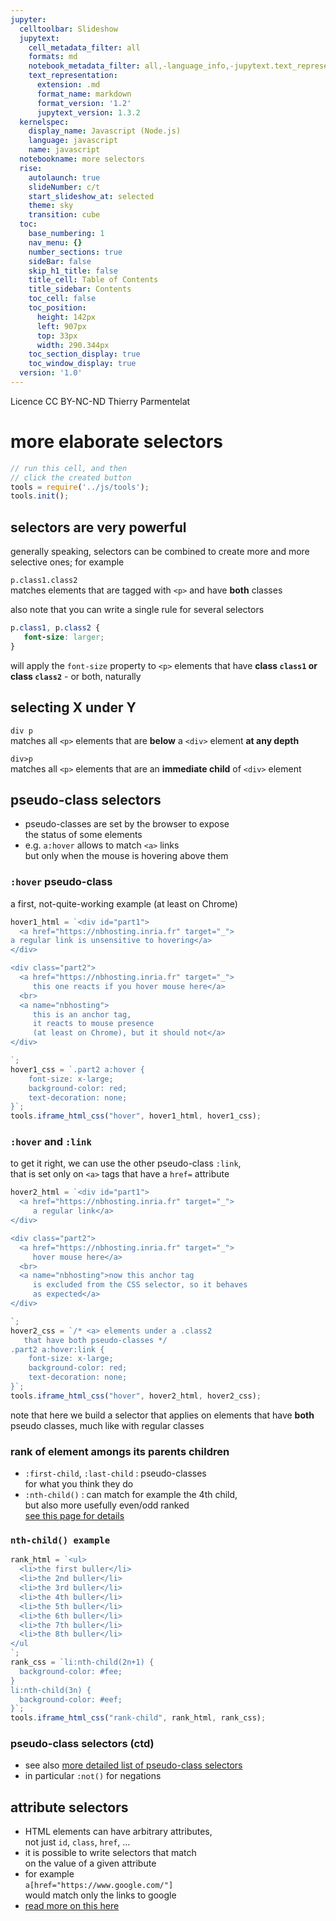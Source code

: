 ```yaml
---
jupyter:
  celltoolbar: Slideshow
  jupytext:
    cell_metadata_filter: all
    formats: md
    notebook_metadata_filter: all,-language_info,-jupytext.text_representation.jupytext_version
    text_representation:
      extension: .md
      format_name: markdown
      format_version: '1.2'
      jupytext_version: 1.3.2
  kernelspec:
    display_name: Javascript (Node.js)
    language: javascript
    name: javascript
  notebookname: more selectors
  rise:
    autolaunch: true
    slideNumber: c/t
    start_slideshow_at: selected
    theme: sky
    transition: cube
  toc:
    base_numbering: 1
    nav_menu: {}
    number_sections: true
    sideBar: false
    skip_h1_title: false
    title_cell: Table of Contents
    title_sidebar: Contents
    toc_cell: false
    toc_position:
      height: 142px
      left: 907px
      top: 33px
      width: 290.344px
    toc_section_display: true
    toc_window_display: true
  version: '1.0'
---
```


<div class="licence">
<span>Licence CC BY-NC-ND</span>
<span>Thierry Parmentelat</span>
</div>

<!-- #region slideshow={"slide_type": ""} -->
# more elaborate selectors
<!-- #endregion -->

```javascript
// run this cell, and then 
// click the created button
tools = require('../js/tools');
tools.init();
```

<!-- #region slideshow={"slide_type": "slide"} -->
## selectors are very powerful
<!-- #endregion -->

generally speaking, selectors can be combined to create more and more selective ones; for example

`p.class1.class2`  
  matches elements that are tagged with `<p>` and have **both** classes  


also note that you can write a single rule for several selectors 

```css
p.class1, p.class2 {
   font-size: larger;
}
```

will apply the `font-size` property to `<p>` elements that have **class `class1` or class `class2`** - or both, naturally

<!-- #region slideshow={"slide_type": "slide"} -->
## selecting X under Y
<!-- #endregion -->

<!-- #region slideshow={"slide_type": ""} -->
`div p`  
matches all `<p>` elements that are **below** a `<div>` element **at any depth**

`div>p`  
matches all `<p>` elements that are an **immediate child** of `<div>` element
<!-- #endregion -->

<!-- #region slideshow={"slide_type": "slide"} -->
## pseudo-class selectors
<!-- #endregion -->

* pseudo-classes are set by the browser to expose  
  the status of some elements
* e.g. `a:hover` allows to match `<a>` links  
  but only when the mouse is hovering above them

<!-- #region slideshow={"slide_type": "slide"} -->
### `:hover` pseudo-class  
<!-- #endregion -->

a first, not-quite-working example (at least on Chrome)

```javascript hide_input=true
hover1_html = `<div id="part1">
  <a href="https://nbhosting.inria.fr" target="_">
a regular link is unsensitive to hovering</a>
</div> 

<div class="part2">
  <a href="https://nbhosting.inria.fr" target="_">
     this one reacts if you hover mouse here</a>  
  <br>
  <a name="nbhosting">
     this is an anchor tag,
     it reacts to mouse presence 
     (at least on Chrome), but it should not</a>
</div>

`;
hover1_css = `.part2 a:hover {
    font-size: x-large;
    background-color: red;
    text-decoration: none;
}`;
tools.iframe_html_css("hover", hover1_html, hover1_css);
```

<!-- #region slideshow={"slide_type": "slide"} -->
### `:hover` and `:link`  
<!-- #endregion -->

to get it right, we can use the other pseudo-class `:link`,  
that is set only on `<a>` tags that have a `href=` attribute

```javascript hide_input=true
hover2_html = `<div id="part1">
  <a href="https://nbhosting.inria.fr" target="_">
     a regular link</a>
</div> 

<div class="part2">
  <a href="https://nbhosting.inria.fr" target="_">
     hover mouse here</a>
  <br>
  <a name="nbhosting">now this anchor tag 
     is excluded from the CSS selector, so it behaves
     as expected</a>
</div>

`;
hover2_css = `/* <a> elements under a .class2 
   that have both pseudo-classes */
.part2 a:hover:link {
    font-size: x-large;
    background-color: red;
    text-decoration: none;
}`;
tools.iframe_html_css("hover", hover2_html, hover2_css);
```

<p class="rise-footnote"> 
note that here we build a selector that applies on elements that have <b>both</b> pseudo classes, much like with regular classes
</p>

<!-- #region slideshow={"slide_type": "slide"} -->
### rank of element amongs its parents children
<!-- #endregion -->

* `:first-child`, `:last-child` : pseudo-classes  
  for what you think they do
* `:nth-child()` : can match for example the 4th child,  
  but also more usefully even/odd ranked  
  [see this page for details](https://css-tricks.com/useful-nth-child-recipies/)

<!-- #region slideshow={"slide_type": "slide"} -->
### `nth-child() example`
<!-- #endregion -->

```javascript hide_input=true
rank_html = `<ul>
  <li>the first buller</li>
  <li>the 2nd buller</li>
  <li>the 3rd buller</li>
  <li>the 4th buller</li>
  <li>the 5th buller</li>
  <li>the 6th buller</li>
  <li>the 7th buller</li>
  <li>the 8th buller</li>
</ul
`;
rank_css = `li:nth-child(2n+1) {
  background-color: #fee;
}
li:nth-child(3n) {
  background-color: #eef;
}`;
tools.iframe_html_css("rank-child", rank_html, rank_css);
```

<!-- #region slideshow={"slide_type": "slide"} -->
### pseudo-class selectors (ctd)

* see also [more detailed list of pseudo-class selectors](https://css-tricks.com/pseudo-class-selectors/)
* in particular `:not()` for negations

<!-- #endregion -->

<!-- #region slideshow={"slide_type": "slide"} -->
## attribute selectors
<!-- #endregion -->

* HTML elements can have arbitrary attributes,  
  not just `id`, `class`, `href`, ...
* it is possible to write selectors that match  
  on the value of a given attribute
* for example  
  `a[href="https://www.google.com/"]`  
  would match only the links to google
* [read more on this here](https://css-tricks.com/almanac/selectors/a/attribute/)

